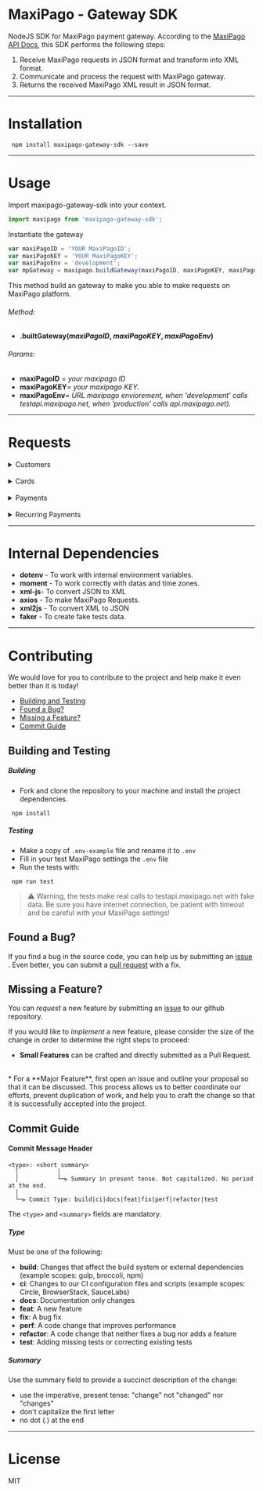 
# MaxiPago - Gateway SDK


 NodeJS SDK for MaxiPago payment gateway.
According to the [MaxiPago API Docs](http://developers.maxipago.com/apidocs/), this SDK performs the following steps:
 1. Receive  MaxiPago requests in JSON format and transform into XML format.
 3. Communicate and process the request with MaxiPago gateway.
 4. Returns the received MaxiPago XML result in JSON format.

---

# Installation 
```node
 npm install maxipago-gateway-sdk --save
```

---

# Usage
Import maxipago-gateway-sdk into your context.
```js
import maxipago from 'maxipago-gateway-sdk';
```


Instantiate the gateway

```js
var maxiPagoID = 'YOUR MaxiPagoID';
var maxiPagoKEY = 'YOUR MaxiPagoKEY';
var maxiPagoEnv = 'development';
var mpGateway = maxipago.buildGateway(maxiPagoID, maxiPagoKEY, maxiPagoEnv);
``` 
This method build an gateway to make you able to make requests on MaxiPago platform.
###### Method:
* **.builtGateway(*maxiPagoID*, *maxiPagoKEY*, *maxiPagoEnv*)**

###### Params:
* **maxiPagoID** = *your maxipago ID*
* **maxiPagoKEY**= *your maxipago KEY.*
* **maxiPagoEnv**= *URL maxipago enviorement, when 'development' calls testapi.maxipago.net, when  'production' calls api.maxipago.net).* 

---

# Requests

<details>
<summary>Customers</summary>

<p>

* 
  <details>
    <summary>Add Customer</summary>
  <p>

  This method add your customer on MaxiPago platform.
  ###### Method:
  * **.addCustomer(*addCustomerJSON*);**
  ###### Params:
  * **addCustomerJSON** = *your customer data in JSON format*.
  ###### Example:
  ```js
  var addCustomerJSON = 
  {
    "customerIdExt": 5358,
    "firstName": "Kylee Hilpert",
    "lastName": "Bauch",
    "address1": "42837 Flatley Union",
    "address2": "6749 Hudson Prairie",
    "city": "Arnostad",
    "state": "Arizona",
    "zip": "658388059",
    "country": "PR",
    "phone": "730.900.4976",
    "email": "Erna_Harris55@gmail.com",
    "dob": "06/26/2018",
    "sex": "M"
  };
  let maxiPagoJsonResponse = mpGateway.addCustomer(addCustomerJSON);
  ```

  </p>
  </details>

* 
  <details>
  <summary>Update Customer</summary>
  <p>

  This method update previously added customer on MaxiPago platform.

  ###### Method:
  * **.updateCustomer(*updateCustomerJSON*);**
  ###### Params:
  * **updateCustomerJSON** = *your updated customer data in JSON format.*

  * 
  ###### Example:
  ```js
  var updateCustomerJSON =
  {
    "customerIdExt": 5254,
    "firstName": "Tatum Goodwin updated",
    "lastName": "Corwin updated",
    "customerId": "119679"
  };
  let maxiPagoJsonResponse = mpGateway.updateCustomer(updateCustomerJSON);
  ```
  </p>
  </details>

* 
  <details>
    <summary>Delete Customer</summary>
    <p>
    
  This method delete previously added customer on MaxiPago platform.

  ###### Method:
  * **.deleteCustomer(*deleteCustomerJSON*);**
  ###### Params:
  * **deleteCustomerJSON** = *your updated customer data in JSON format.*
  ###### Example:
  ```js
  var deleteCustomerJSON = { customerId: '119679'};
  let maxiPagoJsonResponse = mpGateway.deleteCustomer(deleteCustomerJSON);
  ```
  </p>
  </details>
</p>
</details>

</br>

<details>
<summary>Cards</summary>
<p>

* 
  <details>
    <summary>Add Card</summary>
    <p>

  This method add an card for previously added customer on MaxiPago platform.

  ###### Method:
  * **.addCard(*addCardJSON*);**
  ###### Params:
  * **addCardJSON** = *your card data in JSON format.*
  ###### Example:
  ```js
  var addCardJSON = 
  {
    "customerId": "119720",
    "creditCardNumber": "4111111111111111",
    "expirationMonth": 12,
    "expirationYear": 2020,
    "billingName": "Corwin"
  };
  let maxiPagoJsonResponse = mpGateway.addCard(addCardJSON);
  ```
  </p>
  </details>

* 
  <details>
    <summary>Delete Card</summary>
    <p>

  This method delete an card previously added on MaxiPago platform.

  ###### Method:
  * **.deleteCard(*deleteCardJSON*);**
  ###### Params:
  * **deleteCardJSON** = *your card data in JSON format.*
  ###### Example:
  ```js
  var deleteCardJSON = 
  {
    "customerId": "119722",
    "token": "+adHuFvmSms="
  };
  let maxiPagoJsonResponse = mpGateway.deleteCard(deleteCardJSON);
  ```

  </p>
  </details>
</p>
</details>

</br>

<details>
<summary>Payments</summary>
<p>

* 
  <details>
    <summary>Auth</summary>
      <p>

  This method add an sale authorization for previously card added on MaxiPago platform.

  ###### Method:
  * **.auth(*authJSON*);**
  ###### Params:
  * **authJSON** = *your authorization data in JSON format.*
  ###### Example:
  ```js
  var authJSON = 	
  {
    "processorID": "1",
    "referenceNum": "PONumber-8959",
    "billing": {},
    "transactionDetail": {
      "payType": {
        "creditCard": {
          "number": "4111111111111111",
          "expMonth": "12",
          "expYear": "2020",
          "cvvNumber": ""
        }
      }
    },
    "payment": {
      "currencyCode": "BRL",
      "chargeTotal": "10.00"
    },
    "saveOnFile": {
      "customerToken": "119766"
    }
  };
  let maxiPagoJsonResponse = mpGateway.auth(authJSON);
  ```
  You can also request an authorization using card token:
  ```js
  var authJSON = 
  {
    "processorID": "1",
    "referenceNum": "PONumber-2861",
    "transactionDetail": {
      "payType": {
        "onFile": {
          "customerId": "119790",
          "token": "XN7N7qSfZKc="
        }
      }
    },
    "payment": {
      "currencyCode": "BRL",
      "chargeTotal": "10.00"
    }
  };
  let maxiPagoJsonResponse = mpGateway.auth(authJSON);
  ```
  </p>
  </details>

* 
  <details>
    <summary>Capture</summary>
    <p>

  This method capture an sale authorization previously added on MaxiPago platform.

  ###### Method:
  * **.capture(*captureJSON*);**
  ###### Params:
  * **captureJSON** = *your capture data in JSON format.*
  ###### Example:
  ```js
  var captureJSON = 
  {
    "orderID": "0A0104A3:01659FE61095:AE1B:34012394",
    "referenceNum": "PONumber-5918",
    "payment": {
      "chargeTotal": "10.00"
    }
  }
  let maxiPagoJsonResponse = mpGateway.capture(captureJSON);
  ```
  </p>
  </details>

* 
  <details>
    <summary>Void</summary>
    <p>

  This method void an previously capture requested on MaxiPago platform.

  ###### Method:
  * **.void(*voidJSON*);**
  ###### Params:
  * **voidJSON** = *your void data in JSON format.*
  ###### Example:
  ```js
  var voidJSON = {transactionID: '2203293'};
  let maxiPagoJsonResponse = mpGateway.void(voidJSON);
  ```
  </p>
  </details>

* 
  <details>
    <summary>Return Payment</summary>
    <p>

  This method return an capture previously requested on MaxiPago platform.

  ###### Method:
  * **.returnPayment(*returnPaymentJSON*);**
  ###### Params:
  * **returnPaymentJSON** = *your return payment data in JSON format.*
  ###### Example:
  ```js
  var returnPaymentJSON =
  {
    "orderID": "0A0104A3:0165A0D725D2:51BC:3AA3973C",
    "referenceNum": "PONumber-5441",
    "payment": {
      "chargeTotal": "10.00"
    }
  };

  let maxiPagoJsonResponse = mpGateway.returnPayment(returnPaymentJSON);
  ```

  </p>
  </details>
</p>
</details>

</br>

<details>
<summary>Recurring Payments</summary>
<p>

* 
  <details>
    <summary>Add Recurring Payment</summary>
      <p>

  This method add an recurring payment MaxiPago platform.

  ###### Method:
  * **.recurringPayment(*recurringPaymentJSON*);**
  ###### Params:
  * **recurringPaymentJSON** = *your recurring payment data in JSON format.*
  ###### Example:
  ```js
  var recurringPaymentJSON = 
  {
    "processorID": "1",
    "referenceNum": "PONumber-6058",
    "billing": {
      "name": "Bailey Hahn",
      "address": "63849 Towne Plain",
      "address2": "06249 Cummings Plains",
      "city": "Cummingsland",
      "state": "Kansas",
      "postalcode": "458932184",
      "country": "UY",
      "phone": "032.912.6510",
      "email": "Susie94@hotmail.com"
    },
    "shipping": {
      "name": "Rosemary Barton DDS",
      "address": "6695 Beahan View",
      "address2": "9255 Brielle Harbors",
      "city": "West Willis",
      "state": "Massachusetts",
      "postalcode": "142042357",
      "country": "US",
      "phone": "245.009.3441",
      "email": "Kari61@hotmail.com"
    },
    "transactionDetail": {
      "payType": {
        "creditCard": {
          "number": "4111111111111111",
          "expMonth": "12",
          "expYear": "2020",
          "cvvNumber": ""
        }
      }
    },
    "payment": {
      "currencyCode": "BRL",
      "chargeTotal": "11.00"
    },
    "recurring": {
      "action": "new",
      "startDate": "2018-09-04",
      "frequency": "1",
      "period": "monthly",
      "installments": "10",
      "failureThreshold": "5"
    }
  };
  let maxiPagoJsonResponse = mpGateway.recurringPayment(recurringPaymentJSON);
  ```
  You can request an recurring payment using card token:
  ```js
  var recurringPaymentJSON = 
  {
    "processorID": "1",
    "referenceNum": "PONumber-5268",
    "billing": {
      "name": "Lyla Schulist",
      "address": "76180 Dicki Summit",
      "address2": "4073 Sydni Union",
      "city": "Port Eleonoreside",
      "state": "Florida",
      "postalcode": "771760064",
      "country": "TD",
      "phone": "810.135.7471",
      "email": "Corine.Will63@gmail.com"
    },
    "shipping": {
      "name": "Edna Wolf PhD",
      "address": "327 Moore Rapids",
      "address2": "7913 Bruen Junction",
      "city": "Lebsackburgh",
      "state": "Indiana",
      "postalcode": "506219721",
      "country": "NZ",
      "phone": "434.540.4613",
      "email": "Craig.OKeefe33@gmail.com"
    },
    "transactionDetail": {
      "payType": {
        "onFile": {
          "customerId": "119903",
          "token": "lmHDTV334BQ="
        }
      }
    },
    "payment": {
      "currencyCode": "BRL",
      "chargeTotal": "11.00"
    },
    "recurring": {
      "action": "new",
      "startDate": "2018-09-04",
      "frequency": "1",
      "period": "monthly",
      "installments": "10",
      "failureThreshold": "5"
    }
  }
  let maxiPagoJsonResponse = mpGateway.recurringPayment(recurringPaymentJSON);
  ```
  </p>
  </details>

* 
  <details>
    <summary>Update Recurring Payment</summary>
    <p>

  This method update an recurring payment  previously added MaxiPago platform.

  ###### Method:
  * **.updateRecurringPayment(*updateRecurringPaymentJSON*);**
  ###### Params:
  * **updateRecurringPaymentJSON** = *your recurring payment data in JSON format.*
  ###### Example:
  ```js
  var updateRecurringPaymentJSON = 
  {
    "orderID": "0A0104A3:0165A003EA9E:CA3E:788D2E4F",
    "paymentInfo": {
      "cardInfo": {
        "softDescriptor": "RECSDNAME"
      }
    },
    "recurring": {
      "processorID": "1",
      "action": "disable",
      "installments": "11",
      "nextFireDate": "2018-09-04",
      "fireDay": "20",
      "period": "quarterly"
    },
    "billingInfo": {
      "name": "Dr. Adonis Wiegand",
      "address1": "77459 Ignacio Flat",
      "address2": "873 Alexandrine Meadow",
      "city": "South Genestad",
      "zip": "775927405",
      "country": "GL",
      "email": "Muriel.Senger83@hotmail.com",
      "phone": "363.469.7941"
    },
    "shippingInfo": {
      "name": "Dayton Zboncak",
      "address1": "61508 Rempel Glens",
      "address2": "11020 Jaden Plains",
      "city": "Port Easter",
      "zip": "127344175",
      "country": "BF",
      "email": "Leda.Cruickshank@yahoo.com",
      "phone": "801.057.6041"
    }
  };
  let maxiPagoJsonResponse = mpGateway.void(updateRecurringPaymentJSON);
  ```

  </p>
  </details>

* 
  <details>
    <summary>Canceling Recurring Payment</summary>
    <p>

  This method cancel an previously recurring payment added on MaxiPago platform.

  ###### Method:
  * **.cancelRecurringPayment(*cancelRecurringPaymentJSON*);**
  ###### Params:
  * **cancelRecurringPaymentJSON** = *your recurring payment data in JSON format.*
  ###### Example:
  ```js
  var cancelRecurringPaymentJSON = {"orderID":"0A0104A3:0165A0AC8533:9B78:5B51BACC"};
  let maxiPagoJsonResponse = mpGateway.cancelRecurringPayment(cancelRecurringPaymentJSON);
  ```

  </p>
  </details>
</p>
</details>

---

# Internal Dependencies
 * **dotenv** - To work with internal environment variables.
 * **moment** - To work correctly with datas and time zones.
 * **xml-js**- To convert JSON to  XML
 * **axios** -  To make MaxiPago Requests.
 * **xml2js** - To convert XML to JSON
 * **faker** - To create fake tests data.

---

# Contributing
 We would love for you to contribute to the project and help make it even better than it is today!

 - [Building and Testing](#running)
 - [Found a Bug?](#issue)
 - [Missing a Feature?](#feature)
 - [Commit Guide](#commit-guide)

## <a name="running"></a> Building and Testing
##### Building
 - Fork and clone the repository to your machine and install the project dependencies.

```node
 npm install
```
##### Testing
- Make a copy of `.env-example` file and rename it to `.env`
- Fill in your test MaxiPago settings the `.env` file
- Run the tests with:

```node
 npm run test
```

> :warning:  Warning, the tests make real calls to testapi.maxipago.net with fake data. Be sure you have internet connection, be patient with timeout and be careful with your MaxiPago settings!

## <a name="issue"></a> Found a Bug?

If you find a bug in the source code, you can help us by submitting an [issue](https://github.com/LanderMalta/maxipago-gateway-sdk/issues) . Even better, you can submit a [pull request](https://github.com/LanderMalta/maxipago-gateway-sdk/pulls) with a fix.


## <a name="feature"></a> Missing a Feature?
You can *request* a new feature by submitting an [issue](https://github.com/LanderMalta/maxipago-gateway-sdk/issues) to our github repository.

If you would like to *implement* a new feature, please consider the size of the change in order to determine the right steps to proceed:

* **Small Features** can be crafted and directly submitted as a Pull Request.
</br>
* For a **Major Feature**, first open an issue and outline your proposal so that it can be discussed.
  This process allows us to better coordinate our efforts, prevent duplication of work, and help you to craft the change so that it is successfully accepted into the project.




## <a name="commit-guide"></a>Commit Guide

#### Commit Message Header

```
<type>: <short summary>
  │           │
  │           └─⫸ Summary in present tense. Not capitalized. No period at the end.
  │   
  └─⫸ Commit Type: build|ci|docs|feat|fix|perf|refactor|test
```

The `<type>` and `<summary>` fields are mandatory.


##### Type

Must be one of the following:

* **build**: Changes that affect the build system or external dependencies (example scopes: gulp, broccoli, npm)
* **ci**: Changes to our CI configuration files and scripts (example scopes: Circle, BrowserStack, SauceLabs)
* **docs**: Documentation only changes
* **feat**: A new feature
* **fix**: A bug fix
* **perf**: A code change that improves performance
* **refactor**: A code change that neither fixes a bug nor adds a feature
* **test**: Adding missing tests or correcting existing tests


##### Summary

Use the summary field to provide a succinct description of the change:

* use the imperative, present tense: "change" not "changed" nor "changes"
* don't capitalize the first letter
* no dot (.) at the end

---

# License
MIT
